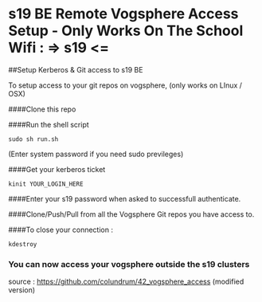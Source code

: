 # s19 BE Remote Vogsphere Access Setup - Only Works On The School Wifi : => s19 <=
##Setup Kerberos &amp; Git access to s19 BE

To setup access to your git repos on vogsphere, (only works on LInux / OSX)

####Clone this repo

####Run the shell script 
	
	sudo sh run.sh

(Enter system password if you need sudo previleges)

####Get your kerberos ticket

	kinit YOUR_LOGIN_HERE

####Enter your s19 password when asked to successfull authenticate.

####Clone/Push/Pull from all the Vogsphere Git repos you have access to. 

####To close your connection :

    kdestroy


### You can now access your vogsphere outside the s19 clusters

source : https://github.com/colundrum/42_vogsphere_access (modified version)
